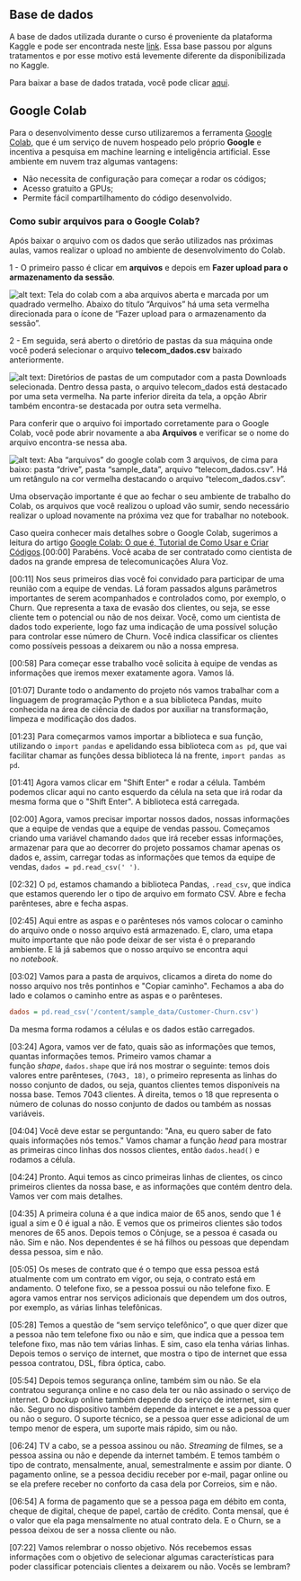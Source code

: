 ## Base de dados

A base de dados utilizada durante o curso é proveniente da plataforma Kaggle e pode ser encontrada neste [link](https://www.kaggle.com/mnassrib/telecom-churn-datasets?select=churn-bigml-20.csv). Essa base passou por alguns tratamentos e por esse motivo está levemente diferente da disponibilizada no Kaggle.

Para baixar a base de dados tratada, você pode clicar [aqui](https://github.com/alura-cursos/ML_Classificacao_por_tras_dos_panos/tree/main/Dados).

## Google Colab

Para o desenvolvimento desse curso utilizaremos a ferramenta [Google Colab](https://colab.research.google.com/notebooks/intro.ipynb), que é um serviço de nuvem hospeado pelo próprio **Google** e incentiva a pesquisa em machine learning e inteligência artificial. Esse ambiente em nuvem traz algumas vantagens:

-   Não necessita de configuração para começar a rodar os códigos;
-   Acesso gratuito a GPUs;
-   Permite fácil compartilhamento do código desenvolvido.

### Como subir arquivos para o Google Colab?

Após baixar o arquivo com os dados que serão utilizados nas próximas aulas, vamos realizar o upload no ambiente de desenvolvimento do Colab.

1 - O primeiro passo é clicar em **arquivos** e depois em **Fazer upload para o armazenamento da sessão**.

![alt text: Tela do colab com a aba arquivos aberta e marcada por um quadrado vermelho. Abaixo do título “Arquivos” há uma seta vermelha direcionada para o ícone de “Fazer upload para o armazenamento da sessão”.](https://caelum-online-public.s3.amazonaws.com/2422-machine-learning/01/Aula1-img1.png)

2 - Em seguida, será aberto o diretório de pastas da sua máquina onde você poderá selecionar o arquivo **telecom_dados.csv** baixado anteriormente.

![alt text: Diretórios de pastas de um computador com a pasta Downloads selecionada. Dentro dessa pasta, o arquivo telecom_dados está destacado por uma seta vermelha. Na parte inferior direita da tela, a opção Abrir também encontra-se destacada por outra seta vermelha.](https://caelum-online-public.s3.amazonaws.com/2422-machine-learning/01/Aula1-img2.png)

Para conferir que o arquivo foi importado corretamente para o Google Colab, você pode abrir novamente a aba **Arquivos** e verificar se o nome do arquivo encontra-se nessa aba.

![alt text: Aba “arquivos” do google colab com 3 arquivos, de cima para baixo: pasta “drive”, pasta “sample_data”, arquivo “telecom_dados.csv”. Há um retângulo na cor vermelha destacando o arquivo “telecom_dados.csv”.](https://caelum-online-public.s3.amazonaws.com/2422-machine-learning/01/Aula1-img3.png)

Uma observação importante é que ao fechar o seu ambiente de trabalho do Colab, os arquivos que você realizou o upload vão sumir, sendo necessário realizar o upload novamente na próxima vez que for trabalhar no notebook.

Caso queira conhecer mais detalhes sobre o Google Colab, sugerimos a leitura do artigo [Google Colab: O que é, Tutorial de Como Usar e Criar Códigos](https://www.alura.com.br/artigos/google-colab-o-que-e-e-como-usar).[00:00] Parabéns. Você acaba de ser contratado como cientista de dados na grande empresa de telecomunicações Alura Voz.

[00:11] Nos seus primeiros dias você foi convidado para participar de uma reunião com a equipe de vendas. Lá foram passados alguns parâmetros importantes de serem acompanhados e controlados como, por exemplo, o Churn. Que representa a taxa de evasão dos clientes, ou seja, se esse cliente tem o potencial ou não de nos deixar. Você, como um cientista de dados todo experiente, logo faz uma indicação de uma possível solução para controlar esse número de Churn. Você indica classificar os clientes como possíveis pessoas a deixarem ou não a nossa empresa.

[00:58] Para começar esse trabalho você solicita à equipe de vendas as informações que iremos mexer exatamente agora. Vamos lá.

[01:07] Durante todo o andamento do projeto nós vamos trabalhar com a linguagem de programação Python e a sua biblioteca Pandas, muito conhecida na área de ciência de dados por auxiliar na transformação, limpeza e modificação dos dados.

[01:23] Para começarmos vamos importar a biblioteca e sua função, utilizando o `import pandas` e apelidando essa biblioteca com `as pd`, que vai facilitar chamar as funções dessa biblioteca lá na frente, `import pandas as pd`.

[01:41] Agora vamos clicar em "Shift Enter" e rodar a célula. Também podemos clicar aqui no canto esquerdo da célula na seta que irá rodar da mesma forma que o "Shift Enter". A biblioteca está carregada.

[02:00] Agora, vamos precisar importar nossos dados, nossas informações que a equipe de vendas que a equipe de vendas passou. Começamos criando uma variável chamando `dados` que irá receber essas informações, armazenar para que ao decorrer do projeto possamos chamar apenas os dados e, assim, carregar todas as informações que temos da equipe de vendas, `dados = pd.read_csv(' ')`.

[02:32] O `pd`, estamos chamando a biblioteca Pandas, `.read_csv`, que indica que estamos querendo ler o tipo de arquivo em formato CSV. Abre e fecha parênteses, abre e fecha aspas.

[02:45] Aqui entre as aspas e o parênteses nós vamos colocar o caminho do arquivo onde o nosso arquivo está armazenado. E, claro, uma etapa muito importante que não pode deixar de ser vista é o preparando ambiente. E lá já sabemos que o nosso arquivo se encontra aqui no _notebook_.

[03:02] Vamos para a pasta de arquivos, clicamos a direta do nome do nosso arquivo nos três pontinhos e "Copiar caminho". Fechamos a aba do lado e colamos o caminho entre as aspas e o parênteses.

```ini
dados = pd.read_csv('/content/sample_data/Customer-Churn.csv') 
```

Da mesma forma rodamos a células e os dados estão carregados.

[03:24] Agora, vamos ver de fato, quais são as informações que temos, quantas informações temos. Primeiro vamos chamar a função _shape_, `dados.shape` que irá nos mostrar o seguinte: temos dois valores entre parênteses, `(7043, 18)`, o primeiro representa as linhas do nosso conjunto de dados, ou seja, quantos clientes temos disponíveis na nossa base. Temos 7043 clientes. À direita, temos o 18 que representa o número de colunas do nosso conjunto de dados ou também as nossas variáveis.

[04:04] Você deve estar se perguntando: "Ana, eu quero saber de fato quais informações nós temos." Vamos chamar a função _head_ para mostrar as primeiras cinco linhas dos nossos clientes, então `dados.head()` e rodamos a célula.

[04:24] Pronto. Aqui temos as cinco primeiras linhas de clientes, os cinco primeiros clientes da nossa base, e as informações que contém dentro dela. Vamos ver com mais detalhes.

[04:35] A primeira coluna é a que indica maior de 65 anos, sendo que 1 é igual a sim e 0 é igual a não. E vemos que os primeiros clientes são todos menores de 65 anos. Depois temos o Cônjuge, se a pessoa é casada ou não. Sim e não. Nos dependentes é se há filhos ou pessoas que dependam dessa pessoa, sim e não.

[05:05] Os meses de contrato que é o tempo que essa pessoa está atualmente com um contrato em vigor, ou seja, o contrato está em andamento. O telefone fixo, se a pessoa possui ou não telefone fixo. E agora vamos entrar nos serviços adicionais que dependem um dos outros, por exemplo, as várias linhas telefônicas.

[05:28] Temos a questão de “sem serviço telefônico”, o que quer dizer que a pessoa não tem telefone fixo ou não e sim, que indica que a pessoa tem telefone fixo, mas não tem várias linhas. E sim, caso ela tenha várias linhas. Depois temos o serviço de internet, que mostra o tipo de internet que essa pessoa contratou, DSL, fibra óptica, cabo.

[05:54] Depois temos segurança online, também sim ou não. Se ela contratou segurança online e no caso dela ter ou não assinado o serviço de internet. O _backup_ online também depende do serviço de internet, sim e não. Seguro no dispositivo também depende da internet e se a pessoa quer ou não o seguro. O suporte técnico, se a pessoa quer esse adicional de um tempo menor de espera, um suporte mais rápido, sim ou não.

[06:24] TV a cabo, se a pessoa assinou ou não. _Streaming_ de filmes, se a pessoa assina ou não e depende da internet também. E temos também o tipo de contrato, mensalmente, anual, semestralmente e assim por diante. O pagamento online, se a pessoa decidiu receber por e-mail, pagar online ou se ela prefere receber no conforto da casa dela por Correios, sim e não.

[06:54] A forma de pagamento que se a pessoa paga em débito em conta, cheque de digital, cheque de papel, cartão de crédito. Conta mensal, que é o valor que ela paga mensalmente no atual contrato dela. E o Churn, se a pessoa deixou de ser a nossa cliente ou não.

[07:22] Vamos relembrar o nosso objetivo. Nós recebemos essas informações com o objetivo de selecionar algumas características para poder classificar potenciais clientes a deixarem ou não. Vocês se lembram?